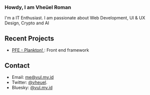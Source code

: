 ### Howdy, I am Vheüel Roman
I'm a IT Enthusiast. I am passionate about Web Development, UI & UX Design, Crypto and AI

## Recent Projects
- [PFE - Plankton! ](https://github.com/vheuel/plankton): Front end framework
## Contact
- Email: me@vul.my.id
- Twitter:  [@vheuel](https://twitter.com/vheuel).
- Bluesky: [@vul.my.id](https://bsky.app/profile/vul.my.id)
